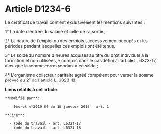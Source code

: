 # Article D1234-6

Le certificat de travail contient exclusivement les mentions suivantes : 

1° La date d'entrée du salarié et celle de sa sortie ; 

2° La nature de l'emploi ou des emplois successivement occupés et les périodes pendant lesquelles ces emplois ont été tenus. 

3° Le solde du nombre d'heures acquises au titre du droit individuel à la formation et non utilisées, y compris dans le cas
défini à l'article L. 6323-17, ainsi que la somme correspondant à ce solde ; 

4° L'organisme collecteur paritaire agréé compétent pour verser la somme prévue au 2° de l'article L. 6323-18.

**Liens relatifs à cet article**

	**Modifié par**:

	  - Décret n°2010-64 du 18 janvier 2010 - art. 1

	**Cite**:

	  - Code du travail - art. L6323-17
	  - Code du travail - art. L6323-18
